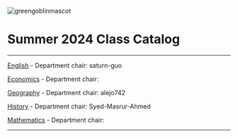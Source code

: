 ![greengoblinmascot](media/gg.jpeg)
# Summer 2024 Class Catalog
---

[English](english.md) - Department chair: saturn-guo

[Economics](economics.md) - Department chair: <github username> 

[Geography](geography.md) - Department chair: alejo742

[History](history.md) - Department chair: Syed-Masrur-Ahmed

[Mathematics](math.md) - Department chair: <github username>

---

